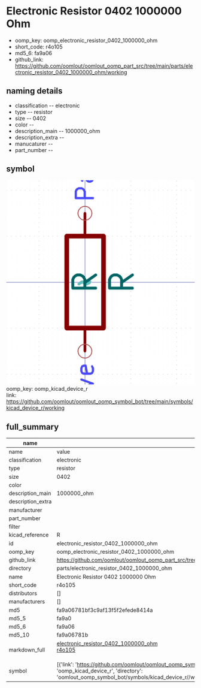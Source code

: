 # Electronic Resistor 0402 1000000 Ohm

  
* oomp_key: oomp_electronic_resistor_0402_1000000_ohm 
* short_code: r4o105
* md5_6: fa9a06  
* github_link: https://github.com/oomlout/oomlout_oomp_part_src/tree/main/parts/electronic_resistor_0402_1000000_ohm/working  
## naming details
* classification -- electronic
* type -- resistor
* size -- 0402
* color -- 
* description_main -- 1000000_ohm
* description_extra -- 
* manucaturer -- 
* part_number -- 



## symbol

![](symbol/0/working/working_600.png)  
oomp_key: oomp_kicad_device_r  
link: https://github.com/oomlout/oomlout_oomp_symbol_bot/tree/main/symbols/kicad_device_r/working  


## full_summary
| name | value | 
| --- | --- | 
| name | value | 
| classification | electronic | 
| type | resistor | 
| size | 0402 | 
| color |  | 
| description_main | 1000000_ohm | 
| description_extra |  | 
| manufacturer |  | 
| part_number |  | 
| filter |  | 
| kicad_reference | R | 
| id | electronic_resistor_0402_1000000_ohm | 
| oomp_key | oomp_electronic_resistor_0402_1000000_ohm | 
| github_link | https://github.com/oomlout/oomlout_oomp_part_src/tree/main/parts/electronic_resistor_0402_1000000_ohm/working | 
| directory | parts/electronic_resistor_0402_1000000_ohm | 
| name | Electronic Resistor 0402 1000000 Ohm | 
| short_code | r4o105 | 
| distributors | [] | 
| manufacturers | [] | 
| md5 | fa9a06781bf3c9af13f5f2efede8414a | 
| md5_5 | fa9a0 | 
| md5_6 | fa9a06 | 
| md5_10 | fa9a06781b | 
| markdown_full | [electronic_resistor_0402_1000000_ohm](https://github.com/oomlout/oomlout_oomp_part_src/tree/main/parts/electronic_resistor_0402_1000000_ohm/working)<br>[r4o105](https://github.com/oomlout/oomlout_oomp_part_src/tree/main/parts/electronic_resistor_0402_1000000_ohm/working)<br><br> | 
| symbol | [{'link': 'https://github.com/oomlout/oomlout_oomp_symbol_bot/tree/main/symbols/kicad_device_r', 'oomp_key': 'oomp_kicad_device_r', 'directory': 'oomlout_oomp_symbol_bot/symbols/kicad_device_r//working/working.kicad_sym'}] | 
